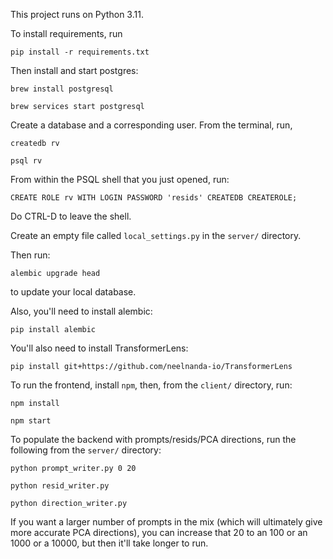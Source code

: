This project runs on Python 3.11.

To install requirements, run

`pip install -r requirements.txt`

Then install and start postgres:

`brew install postgresql`

`brew services start postgresql`

Create a database and a corresponding user. From the terminal, run,

`createdb rv`

`psql rv`

From within the PSQL shell that you just opened, run:

`CREATE ROLE rv WITH LOGIN PASSWORD 'resids' CREATEDB CREATEROLE;`

Do CTRL-D to leave the shell.

Create an empty file called `local_settings.py` in the `server/` directory.

Then run:

`alembic upgrade head`

to update your local database.

Also, you'll need to install alembic:

`pip install alembic`

You'll also need to install TransformerLens:

`pip install git+https://github.com/neelnanda-io/TransformerLens`

To run the frontend, install `npm`, then, from the `client/` directory, run:

`npm install`

`npm start`

To populate the backend with prompts/resids/PCA directions, run the following from the `server/` directory:

`python prompt_writer.py 0 20`

`python resid_writer.py`

`python direction_writer.py`

If you want a larger number of prompts in the mix (which will ultimately give more accurate PCA directions), you can increase that 20 to an 100 or an 1000 or a 10000, but then it'll take longer to run.
